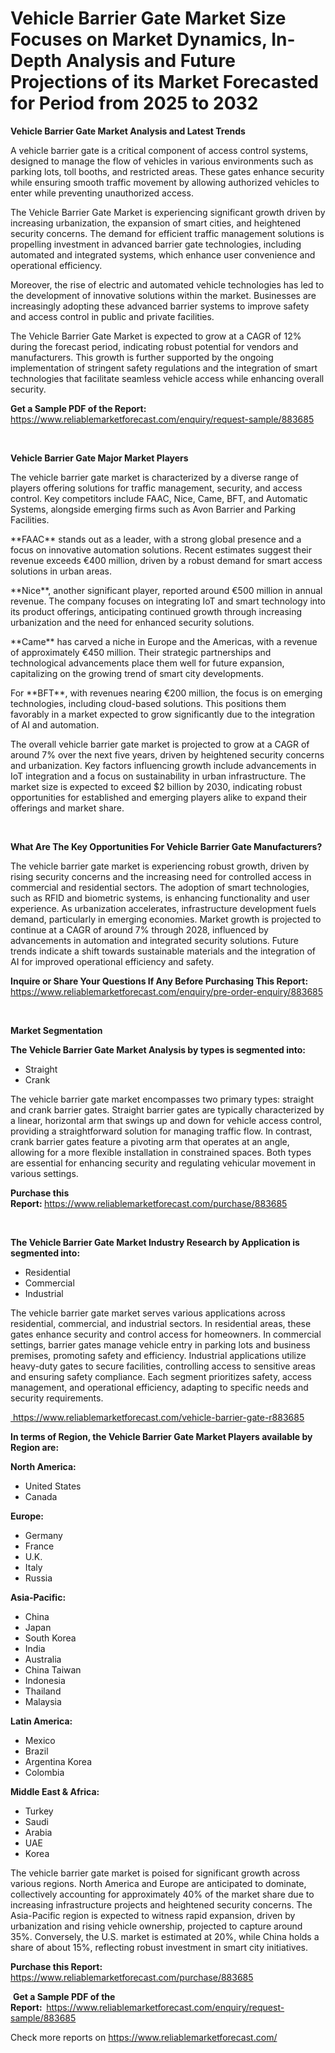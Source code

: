 <p><h1>Vehicle Barrier Gate Market Size Focuses on Market Dynamics, In-Depth Analysis and Future Projections of its Market Forecasted for Period from 2025 to 2032</h1></p><p><strong>Vehicle Barrier Gate Market Analysis and Latest Trends</strong></p>
<p><p>A vehicle barrier gate is a critical component of access control systems, designed to manage the flow of vehicles in various environments such as parking lots, toll booths, and restricted areas. These gates enhance security while ensuring smooth traffic movement by allowing authorized vehicles to enter while preventing unauthorized access.</p><p>The Vehicle Barrier Gate Market is experiencing significant growth driven by increasing urbanization, the expansion of smart cities, and heightened security concerns. The demand for efficient traffic management solutions is propelling investment in advanced barrier gate technologies, including automated and integrated systems, which enhance user convenience and operational efficiency. </p><p>Moreover, the rise of electric and automated vehicle technologies has led to the development of innovative solutions within the market. Businesses are increasingly adopting these advanced barrier systems to improve safety and access control in public and private facilities. </p><p>The Vehicle Barrier Gate Market is expected to grow at a CAGR of 12% during the forecast period, indicating robust potential for vendors and manufacturers. This growth is further supported by the ongoing implementation of stringent safety regulations and the integration of smart technologies that facilitate seamless vehicle access while enhancing overall security.</p></p>
<p><strong>Get a Sample PDF of the Report:&nbsp;</strong> <a href="https://www.reliablemarketforecast.com/enquiry/request-sample/883685?utm_campaign=3225&utm_medium=2&utm_source=Github&utm_content=ia&utm_term=09042025&utm_id=vehicle-barrier-gate">https://www.reliablemarketforecast.com/enquiry/request-sample/883685</a></p>
<p>&nbsp;</p>
<p><strong>Vehicle Barrier Gate Major Market Players</strong></p>
<p><p>The vehicle barrier gate market is characterized by a diverse range of players offering solutions for traffic management, security, and access control. Key competitors include FAAC, Nice, Came, BFT, and Automatic Systems, alongside emerging firms such as Avon Barrier and Parking Facilities. </p><p>**FAAC** stands out as a leader, with a strong global presence and a focus on innovative automation solutions. Recent estimates suggest their revenue exceeds €400 million, driven by a robust demand for smart access solutions in urban areas.</p><p>**Nice**, another significant player, reported around €500 million in annual revenue. The company focuses on integrating IoT and smart technology into its product offerings, anticipating continued growth through increasing urbanization and the need for enhanced security solutions.</p><p>**Came** has carved a niche in Europe and the Americas, with a revenue of approximately €450 million. Their strategic partnerships and technological advancements place them well for future expansion, capitalizing on the growing trend of smart city developments.</p><p>For **BFT**, with revenues nearing €200 million, the focus is on emerging technologies, including cloud-based solutions. This positions them favorably in a market expected to grow significantly due to the integration of AI and automation.</p><p>The overall vehicle barrier gate market is projected to grow at a CAGR of around 7% over the next five years, driven by heightened security concerns and urbanization. Key factors influencing growth include advancements in IoT integration and a focus on sustainability in urban infrastructure. The market size is expected to exceed $2 billion by 2030, indicating robust opportunities for established and emerging players alike to expand their offerings and market share.</p></p>
<p>&nbsp;</p>
<p><strong>What Are The Key Opportunities For Vehicle Barrier Gate Manufacturers?</strong></p>
<p><p>The vehicle barrier gate market is experiencing robust growth, driven by rising security concerns and the increasing need for controlled access in commercial and residential sectors. The adoption of smart technologies, such as RFID and biometric systems, is enhancing functionality and user experience. As urbanization accelerates, infrastructure development fuels demand, particularly in emerging economies. Market growth is projected to continue at a CAGR of around 7% through 2028, influenced by advancements in automation and integrated security solutions. Future trends indicate a shift towards sustainable materials and the integration of AI for improved operational efficiency and safety.</p></p>
<p><strong>Inquire or Share Your Questions If Any Before Purchasing This Report:</strong> <a href="https://www.reliablemarketforecast.com/enquiry/pre-order-enquiry/883685?utm_campaign=3225&utm_medium=2&utm_source=Github&utm_content=ia&utm_term=09042025&utm_id=vehicle-barrier-gate">https://www.reliablemarketforecast.com/enquiry/pre-order-enquiry/883685</a></p>
<p>&nbsp;</p>
<p><strong>Market Segmentation</strong></p>
<p><strong>The Vehicle Barrier Gate Market Analysis by types is segmented into:</strong></p>
<p><ul><li>Straight</li><li>Crank</li></ul></p>
<p><p>The vehicle barrier gate market encompasses two primary types: straight and crank barrier gates. Straight barrier gates are typically characterized by a linear, horizontal arm that swings up and down for vehicle access control, providing a straightforward solution for managing traffic flow. In contrast, crank barrier gates feature a pivoting arm that operates at an angle, allowing for a more flexible installation in constrained spaces. Both types are essential for enhancing security and regulating vehicular movement in various settings.</p></p>
<p><strong>Purchase this Report:&nbsp;</strong><a href="https://www.reliablemarketforecast.com/purchase/883685?utm_campaign=3225&utm_medium=2&utm_source=Github&utm_content=ia&utm_term=09042025&utm_id=vehicle-barrier-gate">https://www.reliablemarketforecast.com/purchase/883685</a></p>
<p>&nbsp;</p>
<p><strong>The Vehicle Barrier Gate Market Industry Research by Application is segmented into:</strong></p>
<p><ul><li>Residential</li><li>Commercial</li><li>Industrial</li></ul></p>
<p><p>The vehicle barrier gate market serves various applications across residential, commercial, and industrial sectors. In residential areas, these gates enhance security and control access for homeowners. In commercial settings, barrier gates manage vehicle entry in parking lots and business premises, promoting safety and efficiency. Industrial applications utilize heavy-duty gates to secure facilities, controlling access to sensitive areas and ensuring safety compliance. Each segment prioritizes safety, access management, and operational efficiency, adapting to specific needs and security requirements.</p></p>
<p><a href="https://www.reliablemarketforecast.com/vehicle-barrier-gate-r883685?utm_campaign=3225&utm_medium=2&utm_source=Github&utm_content=ia&utm_term=09042025&utm_id=vehicle-barrier-gate">&nbsp;https://www.reliablemarketforecast.com/vehicle-barrier-gate-r883685</a></p>
<p><strong>In terms of Region, the Vehicle Barrier Gate Market Players available by Region are:</strong></p>
<p>
    <p> <strong> North America: </strong>
        <ul>
            <li>United States</li>
            <li>Canada</li>
        </ul>
        </p> 
    <p> <strong> Europe: </strong>
        <ul>
            <li>Germany</li>
            <li>France</li>
            <li>U.K.</li>
            <li>Italy</li>
            <li>Russia</li>
        </ul>
        </p> 
    <p> <strong> Asia-Pacific: </strong>
        <ul>
            <li>China</li>
            <li>Japan</li>
            <li>South Korea</li>
            <li>India</li>
            <li>Australia</li>
            <li>China Taiwan</li>
            <li>Indonesia</li>
            <li>Thailand</li>
            <li>Malaysia</li>
        </ul>
        </p> 
    <p> <strong> Latin America: </strong>
        <ul>
            <li>Mexico</li>
            <li>Brazil</li>
            <li>Argentina Korea</li>
            <li>Colombia</li>
        </ul>
        </p> 
    <p> <strong> Middle East & Africa: </strong>
        <ul>
            <li>Turkey</li>
            <li>Saudi</li>
            <li>Arabia</li>
            <li>UAE</li>
            <li>Korea</li>
        </ul>
    </p>
    </p>
<p><p>The vehicle barrier gate market is poised for significant growth across various regions. North America and Europe are anticipated to dominate, collectively accounting for approximately 40% of the market share due to increasing infrastructure projects and heightened security concerns. The Asia-Pacific region is expected to witness rapid expansion, driven by urbanization and rising vehicle ownership, projected to capture around 35%. Conversely, the U.S. market is estimated at 20%, while China holds a share of about 15%, reflecting robust investment in smart city initiatives.</p></p>
<p><strong>Purchase this Report: </strong><a href="https://www.reliablemarketforecast.com/purchase/883685?utm_campaign=3225&utm_medium=2&utm_source=Github&utm_content=ia&utm_term=09042025&utm_id=vehicle-barrier-gate">https://www.reliablemarketforecast.com/purchase/883685</a></p>
<p>&nbsp;<strong>Get a Sample PDF of the Report:&nbsp;&nbsp;</strong><a href="https://www.reliablemarketforecast.com/enquiry/request-sample/883685?utm_campaign=3225&utm_medium=2&utm_source=Github&utm_content=ia&utm_term=09042025&utm_id=vehicle-barrier-gate">https://www.reliablemarketforecast.com/enquiry/request-sample/883685</a></p>
<p><strong></strong></p>
<p>Check more reports on <a href="https://www.reliablemarketforecast.com/?utm_campaign=3225&utm_medium=2&utm_source=Github&utm_content=ia&utm_term=09042025&utm_id=vehicle-barrier-gate">https://www.reliablemarketforecast.com/</a></p>